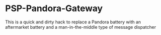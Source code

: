 # PSP-Pandora-Gateway
This is a quick and dirty hack to replace a Pandora battery with an aftermarket battery and a man-in-the-middle type of message dispatcher
